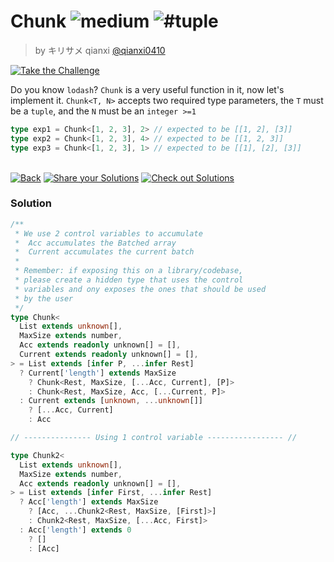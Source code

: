 <!--info-header-start--><h1>Chunk <img src="https://img.shields.io/badge/-medium-d9901a" alt="medium"/> <img src="https://img.shields.io/badge/-%23tuple-999" alt="#tuple"/></h1><blockquote><p>by キリサメ qianxi <a href="https://github.com/qianxi0410" target="_blank">@qianxi0410</a></p></blockquote><p><a href="https://tsch.js.org/4499/play" target="_blank"><img src="https://img.shields.io/badge/-Take%20the%20Challenge-3178c6?logo=typescript&logoColor=white" alt="Take the Challenge"/></a> </p><!--info-header-end-->

Do you know `lodash`? `Chunk` is a very useful function in it, now let's implement it.
`Chunk<T, N>` accepts two required type parameters, the `T` must be a `tuple`, and the `N` must be an `integer >=1`

```ts
type exp1 = Chunk<[1, 2, 3], 2> // expected to be [[1, 2], [3]]
type exp2 = Chunk<[1, 2, 3], 4> // expected to be [[1, 2, 3]]
type exp3 = Chunk<[1, 2, 3], 1> // expected to be [[1], [2], [3]]
```


<!--info-footer-start--><br><a href="../../README.md" target="_blank"><img src="https://img.shields.io/badge/-Back-grey" alt="Back"/></a> <a href="https://tsch.js.org/4499/answer" target="_blank"><img src="https://img.shields.io/badge/-Share%20your%20Solutions-teal" alt="Share your Solutions"/></a> <a href="https://tsch.js.org/4499/solutions" target="_blank"><img src="https://img.shields.io/badge/-Check%20out%20Solutions-de5a77?logo=awesome-lists&logoColor=white" alt="Check out Solutions"/></a> <!--info-footer-end--> 
 
### Solution
 
 
```ts
/**
 * We use 2 control variables to accumulate
 *  Acc accumulates the Batched array
 *  Current accumulates the current batch
 *
 * Remember: if exposing this on a library/codebase,
 * please create a hidden type that uses the control
 * variables and ony exposes the ones that should be used
 * by the user
 */
type Chunk<
  List extends unknown[],
  MaxSize extends number,
  Acc extends readonly unknown[] = [],
  Current extends readonly unknown[] = [],
> = List extends [infer P, ...infer Rest]
  ? Current['length'] extends MaxSize
    ? Chunk<Rest, MaxSize, [...Acc, Current], [P]>
    : Chunk<Rest, MaxSize, Acc, [...Current, P]>
  : Current extends [unknown, ...unknown[]]
    ? [...Acc, Current]
    : Acc

// --------------- Using 1 control variable ----------------- //

type Chunk2<
  List extends unknown[],
  MaxSize extends number,
  Acc extends readonly unknown[] = [],
> = List extends [infer First, ...infer Rest]
  ? Acc['length'] extends MaxSize
    ? [Acc, ...Chunk2<Rest, MaxSize, [First]>]
    : Chunk2<Rest, MaxSize, [...Acc, First]>
  : Acc['length'] extends 0
    ? []
    : [Acc]
```
